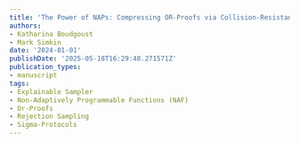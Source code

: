 ```yaml
---
title: 'The Power of NAPs: Compressing OR-Proofs via Collision-Resistant Hashing'
authors:
- Katharina Boudgoust
- Mark Simkin
date: '2024-01-01'
publishDate: '2025-05-18T16:29:48.271571Z'
publication_types:
- manuscript
tags:
- Explainable Sampler
- Non-Adaptively Programmable Functions (NAF)
- Or-Proofs
- Rejection Sampling
- Sigma-Protocols
---
```

